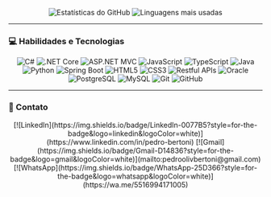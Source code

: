 <p align="center">
  <img src="https://github-readme-stats.vercel.app/api?username=PedroOBertoni&show_icons=true&theme=synthwave&hide_border=true" alt="Estatísticas do GitHub" />
  <img src="https://github-readme-stats.vercel.app/api/top-langs/?username=PedroOBertoni&layout=compact&theme=synthwave&hide_border=true&exclude_repo=My_Portfolio" alt="Linguagens mais usadas" />
</p>

---
### 💻 Habilidades e Tecnologias

<p align="center">
  <img src="https://img.shields.io/badge/C%23-239120?style=for-the-badge&logo=c-sharp&logoColor=white" alt="C#" />
  <img src="https://img.shields.io/badge/.NET-512BD4?style=for-the-badge&logo=dotnet&logoColor=white" alt=".NET Core" />
  <img src="https://img.shields.io/badge/ASP.NET MVC-512BD4?style=for-the-badge&logo=asp.net&logoColor=white" alt="ASP.NET MVC" />
  <img src="https://img.shields.io/badge/JavaScript-F7DF1E?style=for-the-badge&logo=javascript&logoColor=black" alt="JavaScript" />
  <img src="https://img.shields.io/badge/TypeScript-3178C6?style=for-the-badge&logo=typescript&logoColor=white" alt="TypeScript" />
  <img src="https://img.shields.io/badge/Java-007396?style=for-the-badge&logo=java&logoColor=white" alt="Java" />
  <img src="https://img.shields.io/badge/Python-3776AB?style=for-the-badge&logo=python&logoColor=white" alt="Python" />
  <img src="https://img.shields.io/badge/Spring-6DB33F?style=for-the-badge&logo=spring&logoColor=white" alt="Spring Boot" />
  <img src="https://img.shields.io/badge/HTML5-E34F26?style=for-the-badge&logo=html5&logoColor=white" alt="HTML5" />
  <img src="https://img.shields.io/badge/CSS3-1572B6?style=for-the-badge&logo=css3&logoColor=white" alt="CSS3" />
  <img src="https://img.shields.io/badge/Rest_API-0052CC?style=for-the-badge&logo=api-gateway&logoColor=white" alt="Restful APIs" />
  <img src="https://img.shields.io/badge/Oracle-F80000?style=for-the-badge&logo=oracle&logoColor=white" alt="Oracle" />
  <img src="https://img.shields.io/badge/PostgreSQL-316192?style=for-the-badge&logo=postgresql&logoColor=white" alt="PostgreSQL" />
  <img src="https://img.shields.io/badge/MySQL-4479A1?style=for-the-badge&logo=mysql&logoColor=white" alt="MySQL" />
  <img src="https://img.shields.io/badge/Git-F05032?style=for-the-badge&logo=git&logoColor=white" alt="Git" />
  <img src="https://img.shields.io/badge/GitHub-100000?style=for-the-badge&logo=github&logoColor=white" alt="GitHub" />
</p>

---
### 📧 Contato

<p align="center">
  [![LinkedIn](https://img.shields.io/badge/LinkedIn-0077B5?style=for-the-badge&logo=linkedin&logoColor=white)](https://www.linkedin.com/in/pedro-bertoni)
  [![Gmail](https://img.shields.io/badge/Gmail-D14836?style=for-the-badge&logo=gmail&logoColor=white)](mailto:pedroolivbertoni@gmail.com)
  [![WhatsApp](https://img.shields.io/badge/WhatsApp-25D366?style=for-the-badge&logo=whatsapp&logoColor=white)](https://wa.me/5516994171005)
</p>
